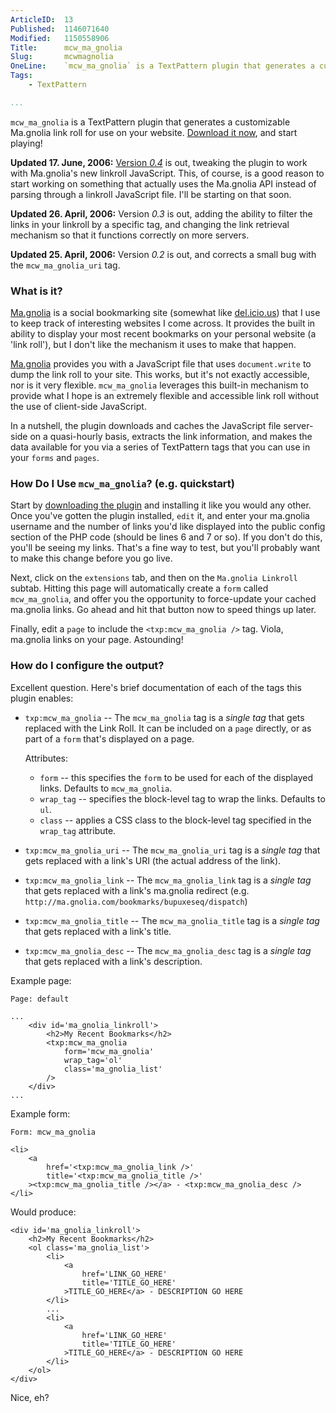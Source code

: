 ```yaml
---
ArticleID:  13
Published:  1146071640
Modified:   1150558906
Title:      mcw_ma_gnolia
Slug:       mcwmagnolia
OneLine:    `mcw_ma_gnolia` is a TextPattern plugin that generates a customizable Ma.gnolia link roll for use on your website.
Tags:       
    - TextPattern

...
```

`mcw_ma_gnolia` is a TextPattern plugin that generates a customizable Ma.gnolia link roll for use on your website.  [Download it now][download], and start playing! 

__Updated 17. June, 2006:__ [Version _0.4_][download] is out, tweaking the plugin to work with Ma.gnolia's new linkroll JavaScript.  This, of course, is a good reason to start working on something that actually uses the Ma.gnolia API instead of parsing through a linkroll JavaScript file.  I'll be starting on that soon.

__Updated 26. April, 2006:__ Version _0.3_ is out, adding the ability to filter the links in your linkroll by a specific tag, and changing the link retrieval mechanism so that it functions correctly on more servers.

__Updated 25. April, 2006:__ Version _0.2_ is out, and corrects a small bug with the `mcw_ma_gnolia_uri` tag.

### What is it? ###

[Ma.gnolia][mag] is a social bookmarking site (somewhat like [del.icio.us][del]) that I use to keep track of interesting websites I come across.  It provides the built in ability to display your most recent bookmarks on your personal website (a 'link roll'), but I don't like the mechanism it uses to make that happen.

[Ma.gnolia][mag] provides you with a JavaScript file that uses `document.write` to dump the link roll to your site.  This works, but it's not exactly accessible, nor is it very flexible.  `mcw_ma_gnolia` leverages this built-in mechanism to provide what I hope is an extremely flexible and accessible link roll without the use of client-side JavaScript.

In a nutshell, the plugin downloads and caches the JavaScript file server-side on a quasi-hourly basis, extracts the link information, and makes the data available for you via a series of TextPattern tags that you can use in your `forms` and `pages`.

### How Do I Use `mcw_ma_gnolia`? (e.g. quickstart) ###

Start by [downloading the plugin][download] and installing it like you would any other.  Once you've gotten the plugin installed, `edit` it, and enter your ma.gnolia username and the number of links you'd like displayed into the public config section of the PHP code (should be lines 6 and 7 or so).  If you don't do this, you'll be seeing my links.  That's a fine way to test, but you'll probably want to make this change before you go live.

Next, click on the `extensions` tab, and then on the `Ma.gnolia Linkroll` subtab.  Hitting this page will automatically create a `form` called `mcw_ma_gnolia`, and offer you the opportunity to force-update your cached ma.gnolia links.  Go ahead and hit that button now to speed things up later.

Finally, edit a `page` to include the `<txp:mcw_ma_gnolia />` tag.  Viola, ma.gnolia links on your page.  Astounding!

### How do I configure the output? ###

Excellent question.  Here's brief documentation of each of the tags this plugin enables:

*   `txp:mcw_ma_gnolia` -- The `mcw_ma_gnolia` tag is a _single tag_ that gets
    replaced with the Link Roll.  It can be included on a `page` directly, or
    as part of a `form` that's displayed on a page.
    
    Attributes:    
    *   `form` -- this specifies the `form` to be used for each of the
        displayed links.  Defaults to `mcw_ma_gnolia`.
    *   `wrap_tag` -- specifies the block-level tag to wrap the links.
        Defaults to `ul`.
    *   `class` -- applies a CSS class to the block-level tag specified
         in the `wrap_tag` attribute.

*   `txp:mcw_ma_gnolia_uri` -- The `mcw_ma_gnolia_uri` tag is a _single tag_
    that gets replaced with a link's URI (the actual address of the link).
*   `txp:mcw_ma_gnolia_link` -- The `mcw_ma_gnolia_link` tag is a _single tag_
    that gets replaced with a link's ma.gnolia redirect (e.g. `http://ma.gnolia.com/bookmarks/bupuxeseq/dispatch`)
*   `txp:mcw_ma_gnolia_title` -- The `mcw_ma_gnolia_title` tag is a _single
    tag_ that gets replaced with a link's title.
*   `txp:mcw_ma_gnolia_desc` -- The `mcw_ma_gnolia_desc` tag is a _single tag_
    that gets replaced with a link's description.

Example page:

    Page: default
    
    ...
        <div id='ma_gnolia_linkroll'>
            <h2>My Recent Bookmarks</h2>
            <txp:mcw_ma_gnolia
                form='mcw_ma_gnolia'
                wrap_tag='ol'
                class='ma_gnolia_list'
            />
        </div>
    ...
    
Example form:

    Form: mcw_ma_gnolia
    
    <li>
        <a 
            href='<txp:mcw_ma_gnolia_link />'
            title='<txp:mcw_ma_gnolia_title />'
        ><txp:mcw_ma_gnolia_title /></a> - <txp:mcw_ma_gnolia_desc />
    </li>
    
Would produce:

    <div id='ma_gnolia_linkroll'>
        <h2>My Recent Bookmarks</h2>
        <ol class='ma_gnolia_list'>
            <li>
                <a 
                    href='LINK_GO_HERE'
                    title='TITLE_GO_HERE'
                >TITLE_GO_HERE</a> - DESCRIPTION GO HERE
            </li>
            ...
            <li>
                <a 
                    href='LINK_GO_HERE'
                    title='TITLE_GO_HERE'
                >TITLE_GO_HERE</a> - DESCRIPTION GO HERE
            </li>
        </ol>
    </div>
    
Nice, eh?

[mag]: http://ma.gnolia.com     "ma.gnolia.com: a social bookmarking site"
[del]: http://del.icio.us       "del.icio.us: a social bookmarking site"
[download]: http://mikewest.org/file_download/8 "`mcw_ma_gnolia` download"